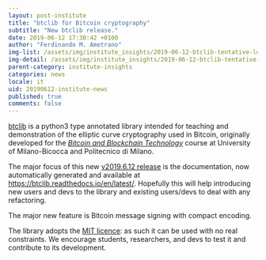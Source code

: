 ```yaml
---
layout: post-institute
title: "btclib for Bitcoin cryptography"
subtitle: "New btclib release."
date: 2019-06-12 17:30:42 +0100
author: "Ferdinando M. Ametrano"
img-list: /assets/img/institute_insights/2019-06-12-btclib-tentative-logo-thumb.jpg
img-detail: /assets/img/institute_insights/2019-06-12-btclib-tentative-logo.jpg
parent-category: institute-insights
categories: news
locale: it
uid: 20190612-institute-news
published: true
comments: false
---
```

[btclib](https://github.com/dginst/btclib)
is a python3 type annotated library intended for teaching and
demonstration of the elliptic curve cryptography used in Bitcoin,
originally developed for the
[_Bitcoin and Blockchain Technology_](https://www.ametrano.net/bbt/) course
at University of Milano-Bicocca and Politecnico di Milano.

The major focus of this new
[v2019.6.12 release](https://github.com/dginst/btclib/releases/tag/v2019.6.12)
is the documentation,
now automatically generated and available at
<https://btclib.readthedocs.io/en/latest/>.
Hopefully this will help introducing new users and devs to the library
and existing users/devs to deal with any refactoring.

The major new feature is Bitcoin message signing with compact encoding.

The library adopts the
[MIT licence](https://github.com/dginst/btclib/blob/master/LICENSE):
as such it can be used with no real constraints.
We encourage students, researchers, and devs
to test it and contribute to its development.
